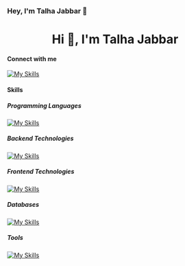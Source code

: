 ### Hey, I'm Talha Jabbar 👋

  <h1 align="center">Hi 👋, I'm Talha Jabbar</h1>


#### Connect with me
[![My Skills](https://skillicons.dev/icons?i=linkedin)](https://www.linkedin.com/in/m-talha-jabbar/)

#### Skills

##### Programming Languages
[![My Skills](https://skillicons.dev/icons?i=cpp,cs,js,py,php)]()

##### Backend Technologies
[![My Skills](https://skillicons.dev/icons?i=dotnet,nodejs,express,redis,rabbitmq,docker)]()

##### Frontend Technologies
[![My Skills](https://skillicons.dev/icons?i=html,css,react,redux)]()

##### Databases
[![My Skills](https://skillicons.dev/icons?i=mysql,mongodb)]()

##### Tools
[![My Skills](https://skillicons.dev/icons?i=git,github,heroku,vscode,postman)]()


<!--
**M-Talha-Jabbar/M-Talha-Jabbar** is a ✨ _special_ ✨ repository because its `README.md` (this file) appears on your GitHub profile.

Here are some ideas to get you started:

- 🔭 I’m currently working on ...
- 🌱 I’m currently learning ...
- 👯 I’m looking to collaborate on ...
- 🤔 I’m looking for help with ...
- 💬 Ask me about ...
- 📫 How to reach me: ...
- 😄 Pronouns: ...
- ⚡ Fun fact: ...
-->
